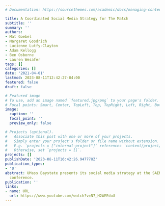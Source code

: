 ```yaml
---
# Documentation: https://sourcethemes.com/academic/docs/managing-content/

title: A Coordinated Social Media Strategy for The Match
subtitle: ''
summary: ''
authors:
- Mat Goebel
- Margaret Goodrich
- Lucienne Lutfy-Clayton
- Adam Kellogg
- Ben Osborne
- Lauren Wesafer
tags: []
categories: []
date: '2021-04-01'
lastmod: 2023-08-11T12:42:27-04:00
featured: false
draft: false

# Featured image
# To use, add an image named `featured.jpg/png` to your page's folder.
# Focal points: Smart, Center, TopLeft, Top, TopRight, Left, Right, BottomLeft, Bottom, BottomRight.
image:
  caption: ''
  focal_point: ''
  preview_only: false

# Projects (optional).
#   Associate this post with one or more of your projects.
#   Simply enter your project's folder or file name without extension.
#   E.g. `projects = ["internal-project"]` references `content/project/deep-learning/index.md`.
#   Otherwise, set `projects = []`.
projects: []
publishDate: '2023-08-11T16:42:26.947778Z'
publication_types:
- '0'
abstract: UMass Baystate presents its social media strategy at the SAEM NERD 2021
  conference.
publication: ''
links:
- name: URL
  url: https://www.youtube.com/watch?v=N7_H2AEEduU
---
```


